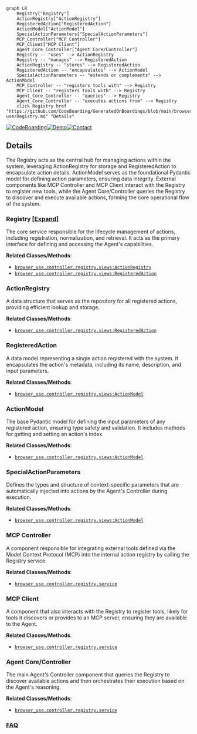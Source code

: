 ```mermaid
graph LR
    Registry["Registry"]
    ActionRegistry["ActionRegistry"]
    RegisteredAction["RegisteredAction"]
    ActionModel["ActionModel"]
    SpecialActionParameters["SpecialActionParameters"]
    MCP_Controller["MCP Controller"]
    MCP_Client["MCP Client"]
    Agent_Core_Controller["Agent Core/Controller"]
    Registry -- "uses" --> ActionRegistry
    Registry -- "manages" --> RegisteredAction
    ActionRegistry -- "stores" --> RegisteredAction
    RegisteredAction -- "encapsulates" --> ActionModel
    SpecialActionParameters -- "extends or complements" --> ActionModel
    MCP_Controller -- "registers tools with" --> Registry
    MCP_Client -- "registers tools with" --> Registry
    Agent_Core_Controller -- "queries" --> Registry
    Agent_Core_Controller -- "executes actions from" --> Registry
    click Registry href "https://github.com/CodeBoarding/GeneratedOnBoardings/blob/main/browser-use/Registry.md" "Details"
```

[![CodeBoarding](https://img.shields.io/badge/Generated%20by-CodeBoarding-9cf?style=flat-square)](https://github.com/CodeBoarding/GeneratedOnBoardings)[![Demo](https://img.shields.io/badge/Try%20our-Demo-blue?style=flat-square)](https://www.codeboarding.org/demo)[![Contact](https://img.shields.io/badge/Contact%20us%20-%20contact@codeboarding.org-lightgrey?style=flat-square)](mailto:contact@codeboarding.org)

## Details

The Registry acts as the central hub for managing actions within the system, leveraging ActionRegistry for storage and RegisteredAction to encapsulate action details. ActionModel serves as the foundational Pydantic model for defining action parameters, ensuring data integrity. External components like MCP Controller and MCP Client interact with the Registry to register new tools, while the Agent Core/Controller queries the Registry to discover and execute available actions, forming the core operational flow of the system.

### Registry [[Expand]](./Registry.md)
The core service responsible for the lifecycle management of actions, including registration, normalization, and retrieval. It acts as the primary interface for defining and accessing the Agent's capabilities.


**Related Classes/Methods**:

- <a href="https://github.com/browser-use/browser-use/blob/main/browser_use/controller/registry/views.py" target="_blank" rel="noopener noreferrer">`browser_use.controller.registry.views:ActionRegistry`</a>
- <a href="https://github.com/browser-use/browser-use/blob/main/browser_use/controller/registry/views.py" target="_blank" rel="noopener noreferrer">`browser_use.controller.registry.views:RegisteredAction`</a>


### ActionRegistry
A data structure that serves as the repository for all registered actions, providing efficient lookup and storage.


**Related Classes/Methods**:

- <a href="https://github.com/browser-use/browser-use/blob/main/browser_use/controller/registry/views.py" target="_blank" rel="noopener noreferrer">`browser_use.controller.registry.views:RegisteredAction`</a>


### RegisteredAction
A data model representing a single action registered with the system. It encapsulates the action's metadata, including its name, description, and input parameters.


**Related Classes/Methods**:

- <a href="https://github.com/browser-use/browser-use/blob/main/browser_use/controller/registry/views.py" target="_blank" rel="noopener noreferrer">`browser_use.controller.registry.views:ActionModel`</a>


### ActionModel
The base Pydantic model for defining the input parameters of any registered action, ensuring type safety and validation. It includes methods for getting and setting an action's index.


**Related Classes/Methods**:

- <a href="https://github.com/browser-use/browser-use/blob/main/browser_use/controller/registry/views.py" target="_blank" rel="noopener noreferrer">`browser_use.controller.registry.views:ActionModel`</a>


### SpecialActionParameters
Defines the types and structure of context-specific parameters that are automatically injected into actions by the Agent's Controller during execution.


**Related Classes/Methods**:

- <a href="https://github.com/browser-use/browser-use/blob/main/browser_use/controller/registry/views.py" target="_blank" rel="noopener noreferrer">`browser_use.controller.registry.views:ActionModel`</a>


### MCP Controller
A component responsible for integrating external tools defined via the Model Context Protocol (MCP) into the internal action registry by calling the Registry service.


**Related Classes/Methods**:

- <a href="https://github.com/browser-use/browser-use/blob/main/browser_use/controller/registry/service.py" target="_blank" rel="noopener noreferrer">`browser_use.controller.registry.service`</a>


### MCP Client
A component that also interacts with the Registry to register tools, likely for tools it discovers or provides to an MCP server, ensuring they are available to the Agent.


**Related Classes/Methods**:

- <a href="https://github.com/browser-use/browser-use/blob/main/browser_use/controller/registry/service.py" target="_blank" rel="noopener noreferrer">`browser_use.controller.registry.service`</a>


### Agent Core/Controller
The main Agent's Controller component that queries the Registry to discover available actions and then orchestrates their execution based on the Agent's reasoning.


**Related Classes/Methods**:

- <a href="https://github.com/browser-use/browser-use/blob/main/browser_use/controller/registry/service.py" target="_blank" rel="noopener noreferrer">`browser_use.controller.registry.service`</a>




### [FAQ](https://github.com/CodeBoarding/GeneratedOnBoardings/tree/main?tab=readme-ov-file#faq)